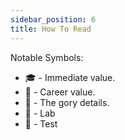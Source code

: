 ```yaml
---
sidebar_position: 6
title: How To Read
---
```


Notable Symbols:

- 🎓 - Immediate value.
- 💼 - Career value.
- 🔬 - The gory details.
- 🥼 - Lab
- 🧪 - Test
